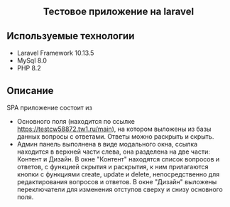 <h2 align="center">Тестовое приложение на laravel</h2>



## Используемые технологии

- Laravel Framework 10.13.5
- MySql 8.0
- PHP 8.2

## Описание

SPA приложение состоит из
- Основного поля (находится по ссылке https://testcw58872.tw1.ru/main), на котором выложены из базы данных вопросы 
с ответами. Ответы можно раскрыть и скрыть.
- Админ панель выполнена в виде модального окна, ссылка находится в верхней части слева, она разделена на две части:
Контент и Дизайн. В окне "Контент" находятся список вопросов и ответов, с функцией скрытия и раскрытия, к ним 
прилагаются кнопки с функциями create, update и delete, непосредственно для редактирования вопросов и ответов. 
В окне "Дизайн" выложены переключатели для изменения отступов сверху и снизу основного поля.


